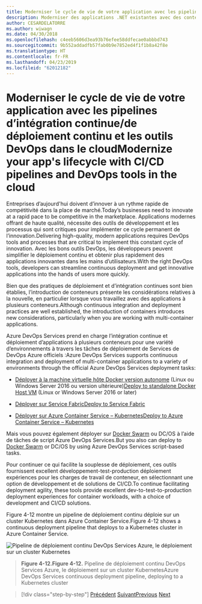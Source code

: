 ```yaml
---
title: Moderniser le cycle de vie de votre application avec les pipelines d’intégration continue/de déploiement continu et les outils DevOps dans le cloud
description: Moderniser des applications .NET existantes avec des conteneurs de Cloud Azure et Windows | Moderniser le cycle de vie de votre application avec les pipelines CI/CD et les outils DevOps dans le cloud
author: CESARDELATORRE
ms.author: wiwagn
ms.date: 04/30/2018
ms.openlocfilehash: c4eeb5606d3ea93b76efee58ddfecae0abbbd743
ms.sourcegitcommit: 9b552addadfb57fab0b9e7852ed4f1f1b8a42f8e
ms.translationtype: HT
ms.contentlocale: fr-FR
ms.lasthandoff: 04/23/2019
ms.locfileid: "62012182"
---
```

# <a name="modernize-your-apps-lifecycle-with-cicd-pipelines-and-devops-tools-in-the-cloud"></a><span data-ttu-id="82908-103">Moderniser le cycle de vie de votre application avec les pipelines d’intégration continue/de déploiement continu et les outils DevOps dans le cloud</span><span class="sxs-lookup"><span data-stu-id="82908-103">Modernize your app's lifecycle with CI/CD pipelines and DevOps tools in the cloud</span></span>

<span data-ttu-id="82908-104">Entreprises d’aujourd'hui doivent d’innover à un rythme rapide de compétitivité dans la place de marché.</span><span class="sxs-lookup"><span data-stu-id="82908-104">Today’s businesses need to innovate at a rapid pace to be competitive in the marketplace.</span></span> <span data-ttu-id="82908-105">Applications modernes offrant de haute qualité, nécessite des outils de développement et les processus qui sont critiques pour implémenter ce cycle permanent de l’innovation.</span><span class="sxs-lookup"><span data-stu-id="82908-105">Delivering high-quality, modern applications requires DevOps tools and processes that are critical to implement this constant cycle of innovation.</span></span> <span data-ttu-id="82908-106">Avec les bons outils DevOps, les développeurs peuvent simplifier le déploiement continu et obtenir plus rapidement des applications innovantes dans les mains d’utilisateurs.</span><span class="sxs-lookup"><span data-stu-id="82908-106">With the right DevOps tools, developers can streamline continuous deployment and get innovative applications into the hands of users more quickly.</span></span>

<span data-ttu-id="82908-107">Bien que des pratiques de déploiement et d’intégration continues sont bien établies, l’introduction de conteneurs présente les considérations relatives à la nouvelle, en particulier lorsque vous travaillez avec des applications à plusieurs conteneurs.</span><span class="sxs-lookup"><span data-stu-id="82908-107">Although continuous integration and deployment practices are well established, the introduction of containers introduces new considerations, particularly when you are working with multi-container applications.</span></span>

<span data-ttu-id="82908-108">Azure DevOps Services prend en charge l’intégration continue et déploiement d’applications à plusieurs conteneurs pour une variété d’environnements à travers les tâches de déploiement de Services de DevOps Azure officiels :</span><span class="sxs-lookup"><span data-stu-id="82908-108">Azure DevOps Services supports continuous integration and deployment of multi-container applications to a variety of environments through the official Azure DevOps Services deployment tasks:</span></span>

- <span data-ttu-id="82908-109">[Déployer à la machine virtuelle hôte Docker version autonome](https://docs.microsoft.com/azure/devops/build-release/apps/cd/deploy-docker-windowsvm) (Linux ou Windows Server 2016 ou version ultérieure)</span><span class="sxs-lookup"><span data-stu-id="82908-109">[Deploy to standalone Docker Host VM](https://docs.microsoft.com/azure/devops/build-release/apps/cd/deploy-docker-windowsvm) (Linux or Windows Server 2016 or later)</span></span>

- [<span data-ttu-id="82908-110">Déployer sur Service Fabric</span><span class="sxs-lookup"><span data-stu-id="82908-110">Deploy to Service Fabric</span></span>](https://docs.microsoft.com/azure/service-fabric/service-fabric-tutorial-deploy-app-with-cicd-vsts)

- [<span data-ttu-id="82908-111">Déployer sur Azure Container Service – Kubernetes</span><span class="sxs-lookup"><span data-stu-id="82908-111">Deploy to Azure Container Service – Kubernetes</span></span>](https://docs.microsoft.com/azure/devops/build-release/apps/cd/azure/deploy-container-kubernetes)

<span data-ttu-id="82908-112">Mais vous pouvez également déployer sur [Docker Swarm](https://blogs.msdn.microsoft.com/jcorioland/2016/11/29/full-ci-cd-pipeline-to-deploy-multi-containers-application-on-azure-container-service-docker-swarm-using-visual-studio-team-services/) ou DC/OS à l’aide de tâches de script Azure DevOps Services.</span><span class="sxs-lookup"><span data-stu-id="82908-112">But you also can deploy to [Docker Swarm](https://blogs.msdn.microsoft.com/jcorioland/2016/11/29/full-ci-cd-pipeline-to-deploy-multi-containers-application-on-azure-container-service-docker-swarm-using-visual-studio-team-services/) or DC/OS by using Azure DevOps Services script-based tasks.</span></span>

<span data-ttu-id="82908-113">Pour continuer ce qui facilite la souplesse de déploiement, ces outils fournissent excellent développement-test-production déploiement expériences pour les charges de travail de conteneur, en sélectionnant une option de développement et de solutions de CI/CD.</span><span class="sxs-lookup"><span data-stu-id="82908-113">To continue facilitating deployment agility, these tools provide excellent dev-to-test-to-production deployment experiences for container workloads, with a choice of development and CI/CD solutions.</span></span>

<span data-ttu-id="82908-114">Figure 4-12 montre un pipeline de déploiement continu déploie sur un cluster Kubernetes dans Azure Container Service.</span><span class="sxs-lookup"><span data-stu-id="82908-114">Figure 4-12 shows a continuous deployment pipeline that deploys to a Kubernetes cluster in Azure Container Service.</span></span>

![Pipeline de déploiement continu DevOps Services Azure, le déploiement sur un cluster Kubernetes](./media/image12.png)

> <span data-ttu-id="82908-116">**Figure 4-12.**</span><span class="sxs-lookup"><span data-stu-id="82908-116">**Figure 4-12.**</span></span> <span data-ttu-id="82908-117">Pipeline de déploiement continu DevOps Services Azure, le déploiement sur un cluster Kubernetes</span><span class="sxs-lookup"><span data-stu-id="82908-117">Azure DevOps Services continuous deployment pipeline, deploying to a Kubernetes cluster</span></span>

>[!div class="step-by-step"]
><span data-ttu-id="82908-118">[Précédent](modernize-your-apps-with-monitoring-and-telemetry.md)
>[Suivant](migrate-to-hybrid-cloud-scenarios.md)</span><span class="sxs-lookup"><span data-stu-id="82908-118">[Previous](modernize-your-apps-with-monitoring-and-telemetry.md)
[Next](migrate-to-hybrid-cloud-scenarios.md)</span></span>